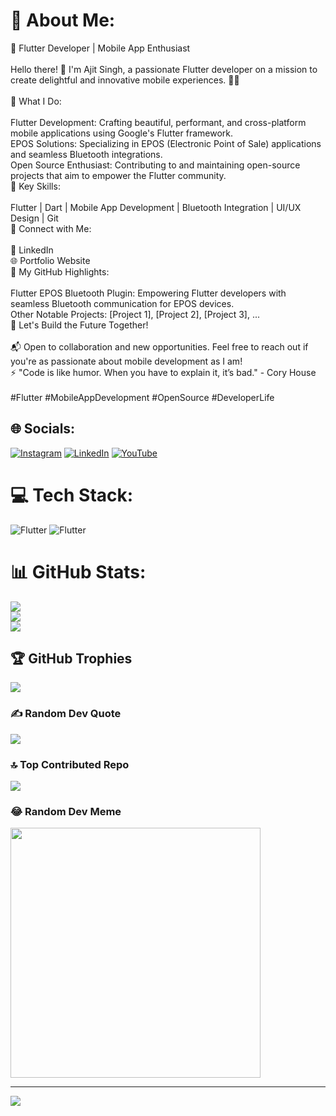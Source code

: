 # 💫 About Me:
🚀 Flutter Developer | Mobile App Enthusiast<br><br>Hello there! 👋 I'm Ajit Singh, a passionate Flutter developer on a mission to create delightful and innovative mobile experiences. 📱✨<br><br>🔭 What I Do:<br><br>Flutter Development: Crafting beautiful, performant, and cross-platform mobile applications using Google's Flutter framework.<br>EPOS Solutions: Specializing in EPOS (Electronic Point of Sale) applications and seamless Bluetooth integrations.<br>Open Source Enthusiast: Contributing to and maintaining open-source projects that aim to empower the Flutter community.<br>🌟 Key Skills:<br><br>Flutter | Dart | Mobile App Development | Bluetooth Integration | UI/UX Design | Git<br>🔗 Connect with Me:<br><br>💼 LinkedIn<br>🌐 Portfolio Website<br>🌈 My GitHub Highlights:<br><br>Flutter EPOS Bluetooth Plugin: Empowering Flutter developers with seamless Bluetooth communication for EPOS devices.<br>Other Notable Projects: [Project 1], [Project 2], [Project 3], ...<br>🚀 Let's Build the Future Together!<br><br>📬 Open to collaboration and new opportunities. Feel free to reach out if you're as passionate about mobile development as I am!<br>⚡ "Code is like humor. When you have to explain it, it’s bad." - Cory House<br><br>#Flutter #MobileAppDevelopment #OpenSource #DeveloperLife


## 🌐 Socials:
[![Instagram](https://img.shields.io/badge/Instagram-%23E4405F.svg?logo=Instagram&logoColor=white)](https://instagram.com/https://www.instagram.com/rathoreajit991/) [![LinkedIn](https://img.shields.io/badge/LinkedIn-%230077B5.svg?logo=linkedin&logoColor=white)](https://linkedin.com/in/https://www.linkedin.com/in/ajit-singh-485630131/) [![YouTube](https://img.shields.io/badge/YouTube-%23FF0000.svg?logo=YouTube&logoColor=white)](https://youtube.com/@https://www.youtube.com/channel/UCcY1UuuCvZFKy3sFeoQo_Yg) 

# 💻 Tech Stack:
![Flutter](https://img.shields.io/badge/Flutter-%2302569B.svg?style=plastic&logo=Flutter&logoColor=white) ![Flutter](https://img.shields.io/badge/Flutter-%2302569B.svg?style=plastic&logo=Flutter&logoColor=white)
# 📊 GitHub Stats:
![](https://github-readme-stats.vercel.app/api?username=Ajit-singh-991&theme=swift&hide_border=false&include_all_commits=false&count_private=false)<br/>
![](https://github-readme-streak-stats.herokuapp.com/?user=Ajit-singh-991&theme=swift&hide_border=false)<br/>
![](https://github-readme-stats.vercel.app/api/top-langs/?username=Ajit-singh-991&theme=swift&hide_border=false&include_all_commits=false&count_private=false&layout=compact)

## 🏆 GitHub Trophies
![](https://github-profile-trophy.vercel.app/?username=Ajit-singh-991&theme=discord&no-frame=false&no-bg=true&margin-w=4)

### ✍️ Random Dev Quote
![](https://quotes-github-readme.vercel.app/api?type=horizontal&theme=radical)

### 🔝 Top Contributed Repo
![](https://github-contributor-stats.vercel.app/api?username=Ajit-singh-991&limit=5&theme=discord&combine_all_yearly_contributions=true)

### 😂 Random Dev Meme
<img src='https://randommeme-five.vercel.app/' style="height: 400px;"/>

---
[![](https://visitcount.itsvg.in/api?id=Ajit-singh-991&icon=0&color=0)](https://visitcount.itsvg.in)

<!-- Proudly created with GPRM ( https://gprm.itsvg.in ) -->

